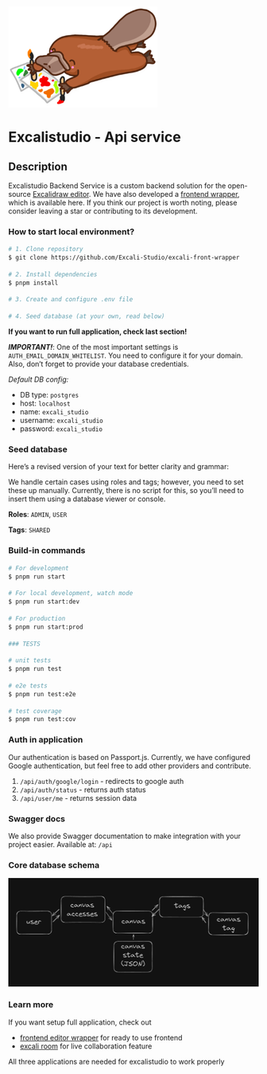 <img src="docs_static/excali_logo.png" alt="drawing" width="300"/>

# Excalistudio - Api service

## Description
Excalistudio Backend Service is a custom backend solution for the open-source [Excalidraw editor](https://www.npmjs.com/package/@excalidraw/excalidraw). We have also developed a [frontend wrapper](https://github.com/Excali-Studio/excali-front-wrapper), which is available here. If you think our project is worth noting, please consider leaving a star or contributing to its development.

### How to start local environment?

```bash
# 1. Clone repository
$ git clone https://github.com/Excali-Studio/excali-front-wrapper

# 2. Install dependencies
$ pnpm install

# 3. Create and configure .env file 

# 4. Seed database (at your own, read below)
```

__If you want to run full application, check last section!__

___IMPORTANT!___: One of the most important settings is `AUTH_EMAIL_DOMAIN_WHITELIST`. You need to configure it for your domain. Also, don’t forget to provide your database credentials.

_Default DB config:_
* DB type: `postgres`
* host: `localhost`
* name: `excali_studio`
* username: `excali_studio`
* password: `excali_studio`

### Seed database

Here’s a revised version of your text for better clarity and grammar:

We handle certain cases using roles and tags; however, you need to set these up manually. Currently, there is no script for this, so you’ll need to insert them using a database viewer or console.

__Roles__: `ADMIN`, `USER`

__Tags__: `SHARED`

### Build-in commands
```bash
# For development
$ pnpm run start

# For local development, watch mode
$ pnpm run start:dev

# For production
$ pnpm run start:prod

### TESTS

# unit tests
$ pnpm run test

# e2e tests
$ pnpm run test:e2e

# test coverage
$ pnpm run test:cov
```

### Auth in application
Our authentication is based on Passport.js. Currently, we have configured Google authentication, but feel free to add other providers and contribute.
1. `/api/auth/google/login` - redirects to google auth
2. `/api/auth/status` - returns auth status
3. `/api/user/me` - returns session data


### Swagger docs
We also provide Swagger documentation to make integration with your project easier.
Available at: `/api`

### Core database schema
![Excalistudio](docs_static/core_database_scheme.png)

### Learn more
If you want setup full application, check out
- [frontend editor wrapper](https://github.com/Excali-Studio/excali-front-wrapper) for ready to use frontend
- [excali room](https://github.com/Excali-Studio/excalidraw-room) for live collaboration feature

All three applications are needed for excalistudio to work properly